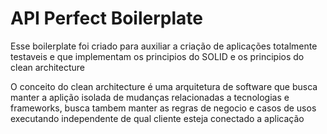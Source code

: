 # API Perfect Boilerplate

Esse boilerplate foi criado para auxiliar a criação de aplicações
totalmente testaveis e que implementam os principios do SOLID e os principios do clean architecture

O conceito do clean architecture é uma arquitetura de software que busca manter a aplição isolada de mudanças relacionadas a tecnologias e frameworks, busca tambem manter as regras de negocio e casos de usos executando independente de qual cliente esteja conectado a aplicação
